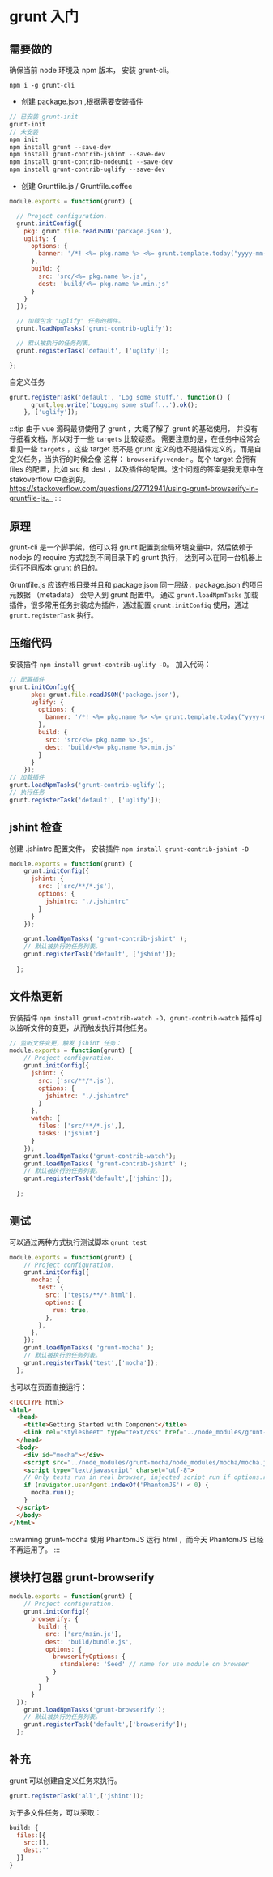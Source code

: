 # grunt 入门

## 需要做的
确保当前 node 环境及 npm 版本， 安装 grunt-cli。
```
npm i -g grunt-cli
```
- 创建 package.json ,根据需要安装插件
```javascript
// 已安装 grunt-init
grunt-init
// 未安装
npm init
npm install grunt --save-dev
npm install grunt-contrib-jshint --save-dev
npm install grunt-contrib-nodeunit --save-dev
npm install grunt-contrib-uglify --save-dev
```
- 创建 Gruntfile.js / Gruntfile.coffee
```javascript
module.exports = function(grunt) {

  // Project configuration.
  grunt.initConfig({
    pkg: grunt.file.readJSON('package.json'),
    uglify: {
      options: {
        banner: '/*! <%= pkg.name %> <%= grunt.template.today("yyyy-mm-dd") %> */\n'
      },
      build: {
        src: 'src/<%= pkg.name %>.js',
        dest: 'build/<%= pkg.name %>.min.js'
      }
    }
  });

  // 加载包含 "uglify" 任务的插件。
  grunt.loadNpmTasks('grunt-contrib-uglify');

  // 默认被执行的任务列表。
  grunt.registerTask('default', ['uglify']);

};

```
自定义任务
```javascript
grunt.registerTask('default', 'Log some stuff.', function() {
      grunt.log.write('Logging some stuff...').ok();
    }, ['uglify']);
```
:::tip
由于 vue 源码最初使用了 grunt ，大概了解了 grunt 的基础使用， 并没有仔细看文档，所以对于一些 `targets` 比较疑惑。
需要注意的是，在任务中经常会看见一些 `targets` ，这些 target 既不是 grunt 定义的也不是插件定义的，而是自定义任务，当执行的时候会像
这样： `browserify:vender` 。每个 target 会拥有 files 的配置，比如 src 和 dest ，以及插件的配置。这个问题的答案是我无意中在
stakoverflow 中查到的。 https://stackoverflow.com/questions/27712941/using-grunt-browserify-in-gruntfile-js。
:::
## 原理
grunt-cli 是一个脚手架，他可以将 grunt 配置到全局环境变量中，然后依赖于 nodejs 的 require 方式找到不同目录下的 grunt 执行，
达到可以在同一台机器上运行不同版本 grunt 的目的。

Gruntfile.js 应该在根目录并且和 package.json 同一层级，package.json 的项目元数据 （metadata） 会导入到 grunt 配置中。
通过 `grunt.loadNpmTasks` 加载插件，很多常用任务封装成为插件，通过配置 `grunt.initConfig` 使用，通过 `grunt.registerTask`
执行。

## 压缩代码
安装插件 `npm install grunt-contrib-uglify -D`。
加入代码：
```javascript
// 配置插件
grunt.initConfig({
      pkg: grunt.file.readJSON('package.json'),
      uglify: {
        options: {
          banner: '/*! <%= pkg.name %> <%= grunt.template.today("yyyy-mm-dd") %> */\n'
        },
        build: {
          src: 'src/<%= pkg.name %>.js',
          dest: 'build/<%= pkg.name %>.min.js'
        }
      }
    });
// 加载插件
grunt.loadNpmTasks('grunt-contrib-uglify');
// 执行任务
grunt.registerTask('default', ['uglify']);
```

## jshint 检查
创建 .jshintrc 配置文件， 安装插件 `npm install grunt-contrib-jshint -D`
```javascript
module.exports = function(grunt) {
    grunt.initConfig({
      jshint: {
        src: ['src/**/*.js'],
        options: {
          jshintrc: "./.jshintrc"
        }
      }
    });
    
    grunt.loadNpmTasks( 'grunt-contrib-jshint' );
    // 默认被执行的任务列表。
    grunt.registerTask('default', ['jshint']);
  
  };
```

## 文件热更新
安装插件 `npm install grunt-contrib-watch -D`，`grunt-contrib-watch` 插件可以监听文件的变更，从而触发执行其他任务。
```javascript
// 监听文件变更，触发 jshint 任务：
module.exports = function(grunt) {
    // Project configuration.
    grunt.initConfig({
      jshint: {
        src: ['src/**/*.js'],
        options: {
          jshintrc: "./.jshintrc"
        }
      },
      watch: {
        files: ['src/**/*.js',],
        tasks: ['jshint']
      }
    });
    grunt.loadNpmTasks('grunt-contrib-watch');
    grunt.loadNpmTasks( 'grunt-contrib-jshint' );
    // 默认被执行的任务列表。
    grunt.registerTask('default',['jshint']);
  
  };
```
## 测试
可以通过两种方式执行测试脚本  `grunt test`
```javascript
module.exports = function(grunt) {
    // Project configuration.
    grunt.initConfig({
      mocha: {
        test: {
          src: ['tests/**/*.html'],
          options: {
            run: true,
          },
        },
      },
    });
    grunt.loadNpmTasks( 'grunt-mocha' );
    // 默认被执行的任务列表。
    grunt.registerTask('test',['mocha']);
  };
```
也可以在页面直接运行：
```html
<!DOCTYPE html>
<html>
  <head>
    <title>Getting Started with Component</title>
    <link rel="stylesheet" type="text/css" href="../node_modules/grunt-mocha/node_modules/mocha/mocha.css">
  </head>
  <body>
    <div id="mocha"></div>
    <script src="../node_modules/grunt-mocha/node_modules/mocha/mocha.js"></script>
    <script type="text/javascript" charset="utf-8">
    // Only tests run in real browser, injected script run if options.run == true
    if (navigator.userAgent.indexOf('PhantomJS') < 0) {
      mocha.run();
    }
  </script> 
  </body>
</html>
```
:::warning
grunt-mocha 使用 PhantomJS 运行 html ，而今天 PhantomJS 已经不再适用了。
:::

## 模块打包器 grunt-browserify
```javascript
module.exports = function(grunt) {
    // Project configuration.
    grunt.initConfig({
      browserify: {
        build: {
          src: ['src/main.js'],
          dest: 'build/bundle.js',
          options: {
            browserifyOptions: {
              standalone: 'Seed' // name for use module on browser
            }
          }
        }
      }
  });
    grunt.loadNpmTasks('grunt-browserify');
    // 默认被执行的任务列表。
    grunt.registerTask('default',['browserify']);
  };
```
## 补充
grunt 可以创建自定义任务来执行。
```javascript
grunt.registerTask('all',['jshint']);
```
对于多文件任务，可以采取：
```javascript
build: {
  files:[{
    src:[],
    dest:''
  }]
}
```
